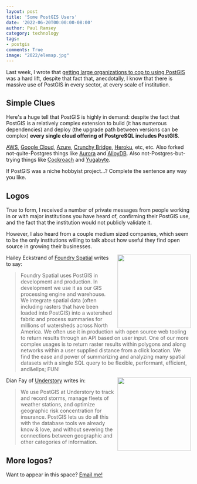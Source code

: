 ```yaml
---
layout: post
title: 'Some PostGIS Users'
date: '2022-06-20T00:00:00-08:00'
author: Paul Ramsey
category: technology
tags:
- postgis
comments: True
image: "2022/elemap.jpg"
---
```


Last week, I wrote that [getting large organizations to cop to using PostGIS](/2022/06/postgis-logos.html) was a hard lift, despite that fact that, anecdotally, I know that there is massive use of PostGIS in every sector, at every scale of institution.

## Simple Clues

Here's a huge tell that PostGIS is highly in demand: despite the fact that PostGIS is a relatively complex extension to build (it has numerous dependencies) and deploy (the upgrade path between versions can be complex) **every single cloud offering of PostgreSQL includes PostGIS**.

[AWS](https://docs.aws.amazon.com/AmazonRDS/latest/UserGuide/Appendix.PostgreSQL.CommonDBATasks.PostGIS.html), [Google Cloud](https://cloud.google.com/sql/docs/postgres/extensions#postgis), [Azure](https://docs.microsoft.com/en-us/azure/postgresql/single-server/concepts-extensions), [Crunchy Bridge](https://docs.crunchybridge.com/extensions-and-languages/postgis/), [Heroku](https://devcenter.heroku.com/articles/postgis), etc, etc. Also forked not-quite-Postgres things like [Aurora](https://aws.amazon.com/about-aws/whats-new/2021/10/amazon-aurora-postgresql-supports-postgis/) and [AlloyDB](https://cloud.google.com/alloydb/docs/reference/extensions). Also not-Postgres-but-trying things like [Cockroach](https://www.cockroachlabs.com/docs/stable/spatial-data.html) and [Yugabyte](https://docs.yugabyte.com/preview/explore/ysql-language-features/pg-extensions/).

If PostGIS was a niche hobbyist project...? Complete the sentence any way you like.

## Logos

True to form, I received a number of private messages from people working in or with major institutions you have heard of, confirming their PostGIS use, and the fact that the institution would not publicly validate it.

However, I also heard from a couple medium sized companies, which seem to be the only institutions willing to talk about how useful they find open source in growing their businesses.

<img src="{{ site.images }}/2022/foundryLogo.svg" width="200px" style="float:right;padding-left:10px;" />Hailey Eckstrand of [Foundry Spatial](https://foundryspatial.com/) writes to say:


> Foundry Spatial uses PostGIS in development and production. In development we use it as our GIS processing engine and warehouse. We integrate spatial data (often including rasters that have been loaded into PostGIS) into a watershed fabric and process summaries for millions of watersheds across North America. We often use it in production with open source web tooling to return results through an API based on user input. One of our more complex usages is to return raster results within polygons and along networks within a user supplied distance from a click location. We find the ease and power of summarizing and analyzing many spatial datasets with a single SQL query to be flexible, performant, efficient, and&ellps; FUN!

<img src="{{ site.images }}/2022/understory-logo.svg" width="200px" style="float:right;padding-left:10px;" />Dian Fay of [Understory](https://understoryweather.com) writes in:


> We use PostGIS at Understory to track and record storms, manage fleets of weather stations, and optimize geographic risk concentration for insurance. PostGIS lets us do all this with the database tools we already know &amp; love, and without severing the connections between geographic and other categories of information.

## More logos?

Want to appear in this space? [Email me!](mailto:pramsey@cleverelephant.ca)





